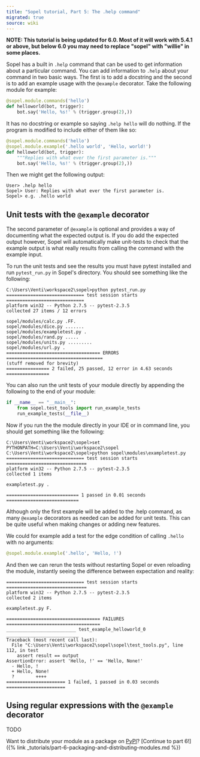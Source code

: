 ```yaml
---
title: "Sopel tutorial, Part 5: The .help command"
migrated: true
source: wiki
---
```


**NOTE: This tutorial is being updated for 6.0. Most of it will work with 5.4.1
or above, but below 6.0 you may need to replace "sopel" with "willie" in some
places.**

Sopel has a built in `.help` command that can be used to get information about a
particular command. You can add information to `.help` about your command in two
basic ways. The first is to add a docstring and the second is to add an example
usage with the ```@example``` decorator. Take the following module for example:

```py
@sopel.module.commands('hello')
def helloworld(bot, trigger):
    bot.say('Hello, %s!' % (trigger.group(2),))
```

It has no docstring or example so saying `.help hello` will do nothing. If the
program is modified to include either of them like so:

```py
@sopel.module.commands('hello')
@sopel.module.example('.hello world', 'Hello, world!')
def helloworld(bot, trigger):
    """Replies with what ever the first parameter is."""
    bot.say('Hello, %s!' % (trigger.group(2),))
```

Then we might get the following output:

    User> .help hello
    Sopel> User: Replies with what ever the first parameter is.
    Sopel> e.g. .hello world

## Unit tests with the `@example` decorator

The second parameter of `@example` is optional and provides a way of
documenting what the expected output is. If you do add the expected output
however, Sopel will automatically make unit-tests to check that the example
output is what really results from calling the command with the example input.

To run the unit tests and see the results you must have pytest installed and run
`pytest_run.py` in Sopel's directory. You should see something like the following:

    C:\Users\Venti\workspace2\sopel>python pytest_run.py
    ============================= test session starts =============================
    platform win32 -- Python 2.7.5 -- pytest-2.3.5
    collected 27 items / 12 errors
    
    sopel/modules/calc.py .FF.
    sopel/modules/dice.py .......
    sopel/modules/exampletest.py .
    sopel/modules/rand.py .....
    sopel/modules/units.py .........
    sopel/modules/url.py .
    =================================== ERRORS ====================================
    (stuff removed for brevity)
    ================ 2 failed, 25 passed, 12 error in 4.63 seconds ================

You can also run the unit tests of your module directly by appending the
following to the end of your module:

```py
if __name__ == "__main__":
    from sopel.test_tools import run_example_tests
    run_example_tests(__file__)
```

Now if you run the the module directly in your IDE or in command line, you
should get something like the following:

    C:\Users\Venti\workspace2\sopel>set PYTHONPATH=C:\Users\Venti\workspace2\sopel
    C:\Users\Venti\workspace2\sopel>python sopel\modules\exampletest.py
    ============================= test session starts ==============================
    platform win32 -- Python 2.7.5 -- pytest-2.3.5
    collected 1 items
    
    exampletest.py .
    
    =========================== 1 passed in 0.01 seconds ===========================

Although only the first example will be added to the .help command, as many
`@example` decorators as needed can be added for unit tests. This can be quite
useful when making changes or adding new features.

We could for example add a test for the edge condition of calling `.hello` with
no arguments:

```py
@sopel.module.example('.hello', 'Hello, !')
```

And then we can rerun the tests without restarting Sopel or even reloading the
module, instantly seeing the difference between expectation and reality:

    ============================= test session starts ==============================
    platform win32 -- Python 2.7.5 -- pytest-2.3.5
    collected 2 items
    
    exampletest.py F.
    
    =================================== FAILURES ===================================
    __________________________ test_example_helloworld_0 ___________________________
    Traceback (most recent call last):
      File "C:\Users\Venti\workspace2\sopel\sopel\test_tools.py", line 112, in test
        assert result == output
    AssertionError: assert 'Hello, !' == 'Hello, None!'
      - Hello, !
      + Hello, None!
      ?        ++++
    ====================== 1 failed, 1 passed in 0.03 seconds ======================

## Using regular expressions with the `@example` decorator

TODO

Want to distribute your module as a package on [PyPI](https://pypi.org/)?
[Continue to part 6!]({% link _tutorials/part-6-packaging-and-distributing-modules.md %})
